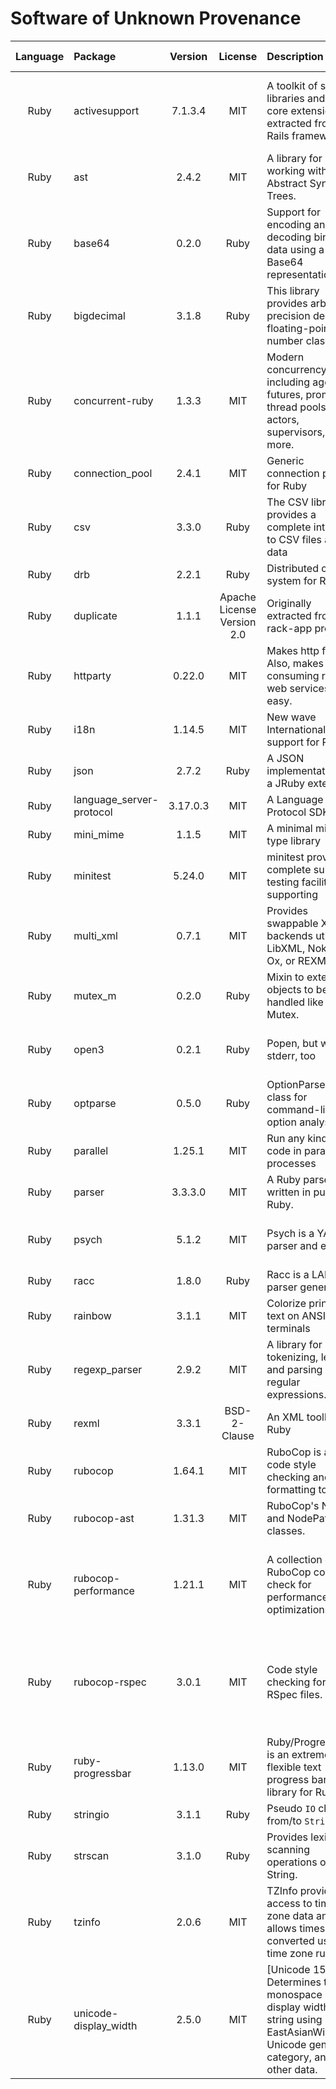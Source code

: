 # Software of Unknown Provenance

| **Language** | **Package** | **Version** | **License** | **Description** | **Website** | **Last Verified** | **Risk Level** | **Requirements** | **Verification Reasoning** |
| :---: | :--- | :---: | :---: | :--- | :--- | :---: | :---: | :--- | :--- |
| Ruby | activesupport | 7.1.3.4 | MIT | A toolkit of support libraries and Ruby core extensions extracted from the Rails framework | <https://rubyonrails.org> | 2023-06-12 | Low | Provide the deep symbolize and stringify methods on hash | Most popular gem on rubygems |
| Ruby | ast | 2.4.2 | MIT | A library for working with Abstract Syntax Trees. | <https://whitequark.github.io/ast/> | 2023-06-12 | Low | Dependency | Dependency |
| Ruby | base64 | 0.2.0 | Ruby | Support for encoding and decoding binary data using a Base64 representation. | <https://github.com/ruby/base64> | 2023-08-10 | Low | Dependency | Dependency |
| Ruby | bigdecimal | 3.1.8 | Ruby | This library provides arbitrary-precision decimal floating-point number class. | <https://github.com/ruby/bigdecimal> | 2023-10-16 | Low | Dependency | Dependency |
| Ruby | concurrent-ruby | 1.3.3 | MIT | Modern concurrency tools including agents, futures, promises, thread pools, actors, supervisors, and more. | <http://www.concurrent-ruby.com> | 2023-06-12 | Low | Dependency | Dependency |
| Ruby | connection_pool | 2.4.1 | MIT | Generic connection pool for Ruby | <https://github.com/mperham/connection_pool> | 2023-10-16 | Low | Dependency | Dependency |
| Ruby | csv | 3.3.0 | Ruby | The CSV library provides a complete interface to CSV files and data | <https://github.com/ruby/csv> | 2024-04-29 | Low | Dependency | Dependency |
| Ruby | drb | 2.2.1 | Ruby | Distributed object system for Ruby | <https://github.com/ruby/drb> | 2023-10-16 | Low | Dependency | Dependency |
| Ruby | duplicate | 1.1.1 | Apache License Version 2.0 | Originally extracted from rack-app project | <http://www.rack-app.com> | 2023-06-12 | Low | Handle deep clone | Most popular gem on rubygems |
| Ruby | httparty | 0.22.0 | MIT | Makes http fun! Also, makes consuming restful web services dead easy. | <https://github.com/jnunemaker/httparty> | 2023-06-12 | Low | HTTP access library | Most popular gem on rubygems |
| Ruby | i18n | 1.14.5 | MIT | New wave Internationalization support for Ruby. | <https://github.com/ruby-i18n/i18n> | 2023-06-12 | Low | Dependency | Dependency |
| Ruby | json | 2.7.2 | Ruby | A JSON implementation as a JRuby extension. | <https://flori.github.io/json> | 2023-06-12 | Low | Dependency | Dependency |
| Ruby | language_server-protocol | 3.17.0.3 | MIT | A Language Server Protocol SDK | <https://github.com/mtsmfm/language_server-protocol-ruby> | 2023-06-29 | Low | Dependency | Dependency |
| Ruby | mini_mime | 1.1.5 | MIT | A minimal mime type library | <https://github.com/discourse/mini_mime> | 2023-06-12 | Low | Dependency | Dependency |
| Ruby | minitest | 5.24.0 | MIT | minitest provides a complete suite of testing facilities supporting | <https://github.com/minitest/minitest> | 2023-06-12 | Low | Dependency | Dependency |
| Ruby | multi_xml | 0.7.1 | MIT | Provides swappable XML backends utilizing LibXML, Nokogiri, Ox, or REXML. | <https://github.com/sferik/multi_xml> | 2023-06-12 | Low | Dependency | Dependency |
| Ruby | mutex_m | 0.2.0 | Ruby | Mixin to extend objects to be handled like a Mutex. | <https://github.com/ruby/mutex_m> | 2023-10-16 | Low | Dependency | Dependency |
| Ruby | open3 | 0.2.1 | Ruby | Popen, but with stderr, too | <https://github.com/ruby/open3> | 2023-06-12 | Low | System calls | Most popular gem on rubygems |
| Ruby | optparse | 0.5.0 | Ruby | OptionParser is a class for command-line option analysis. | <https://github.com/ruby/optparse> | 2023-06-12 | Low | Command line argument parser | Most popular gem on rubygems |
| Ruby | parallel | 1.25.1 | MIT | Run any kind of code in parallel processes | <https://github.com/grosser/parallel> | 2023-06-12 | Low | Dependency | Dependency |
| Ruby | parser | 3.3.3.0 | MIT | A Ruby parser written in pure Ruby. | <https://github.com/whitequark/parser> | 2023-06-12 | Low | Dependency | Dependency |
| Ruby | psych | 5.1.2 | MIT | Psych is a YAML parser and emitter | <https://github.com/ruby/psych> | 2023-06-12 | Low | Yaml parser | Most popular gem on rubygems |
| Ruby | racc | 1.8.0 | Ruby | Racc is a LALR(1) parser generator. | <https://github.com/ruby/racc> | 2023-06-12 | Low | Dependency | Dependency |
| Ruby | rainbow | 3.1.1 | MIT | Colorize printed text on ANSI terminals | <https://github.com/sickill/rainbow> | 2023-06-12 | Low | Dependency | Dependency |
| Ruby | regexp_parser | 2.9.2 | MIT | A library for tokenizing, lexing, and parsing Ruby regular expressions. | <https://github.com/ammar/regexp_parser> | 2023-06-12 | Low | Dependency | Dependency |
| Ruby | rexml | 3.3.1 | BSD-2-Clause | An XML toolkit for Ruby | <https://github.com/ruby/rexml> | 2023-06-12 | Low | Dependency | Dependency |
| Ruby | rubocop | 1.64.1 | MIT | RuboCop is a Ruby code style checking and code formatting tool. | <https://rubocop.org/> | 2023-06-12 | Low | Ruby linter | Most popular gem on rubygems |
| Ruby | rubocop-ast | 1.31.3 | MIT |   RuboCop's Node and NodePattern classes. | <https://www.rubocop.org/> | 2023-06-12 | Low | Dependency | Dependency |
| Ruby | rubocop-performance | 1.21.1 | MIT | A collection of RuboCop cops to check for performance optimizations | <https://docs.rubocop.org/rubocop-performance/> | 2024-05-30 | Low | A collection of RuboCop cops to check for performance optimizations in Ruby code | Most popular gem |
| Ruby | rubocop-rspec | 3.0.1 | MIT | Code style checking for RSpec files. | <https://github.com/rubocop/rubocop-rspec> | 2024-05-30 | Low | Code style checking for RSpec files. A plugin for the RuboCop code style enforcing & linting tool | Most popular gem |
| Ruby | ruby-progressbar | 1.13.0 | MIT | Ruby/ProgressBar is an extremely flexible text progress bar library for Ruby | <https://github.com/jfelchner/ruby-progressbar> | 2023-06-12 | Low | Dependency | Dependency |
| Ruby | stringio | 3.1.1 | Ruby | Pseudo `IO` class from/to `String`. | <https://github.com/ruby/stringio> | 2023-06-12 | Low | Dependency | Dependency |
| Ruby | strscan | 3.1.0 | Ruby | Provides lexical scanning operations on a String. | <https://github.com/ruby/strscan> | 2024-05-21 | Low | Dependency | Dependency |
| Ruby | tzinfo | 2.0.6 | MIT | TZInfo provides access to time zone data and allows times to be converted using time zone rules. | <https://tzinfo.github.io> | 2023-06-12 | Low | Dependency | Dependency |
| Ruby | unicode-display_width | 2.5.0 | MIT | [Unicode 15.1.0] Determines the monospace display width of a string using EastAsianWidth.txt, Unicode general category, and other data. | <https://github.com/janlelis/unicode-display_width> | 2023-06-12 | Low | Dependency | Dependency |
